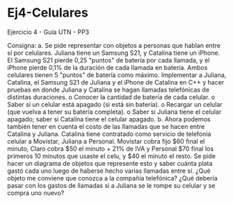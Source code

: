 # Ej4-Celulares
Ejercicio 4 - Guía UTN - PP3

Consigna:
a. Se pide representar con objetos a personas que hablan entre sí por celulares. Juliana tiene un Samsung S21, y Catalina tiene un iPhone. El Samsung S21 pierde 0,25 "puntos" de batería por cada llamada, y el iPhone pierde 0,1% de la duración de cada llamada en batería. Ambos celulares tienen 5 "puntos" de batería como máximo. Implementar a Juliana, Catalina, el Samsung S21 de Juliana y el iPhone de Catalina en C++ y hacer pruebas en donde Juliana y Catalina se hagan llamadas telefónicas de distintas duraciones. o Conocer la cantidad de batería de cada celular. o Saber si un celular está apagado (si está sin batería). o Recargar un celular (que vuelva a tener su batería completa). o Saber si Juliana tiene el celular apagado; saber si Catalina tiene el celular apagado. b. Ahora podemos también tener en cuenta el costo de las llamadas que se hacen entre Catalina y Juliana. Catalina tiene contratado como servicio de telefonía celular a Movistar, Juliana a Personal. Movistar cobra fijo $60 final el minuto, Claro cobra $50 el minuto + 21% de IVA y Personal $70 final los primeros 10 minutos que usaste el celu, y $40 el minuto el resto. Se pide hacer un diagrama de objetos que represente esto y saber cuánta plata gastó cada uno luego de haberse hecho varias llamadas entre sí. ¿Qué objeto me conviene que conozca a la compañía telefónica? ¿Qué debería pasar con los gastos de llamadas si a Juliana se le rompe su celular y se compra uno nuevo?
